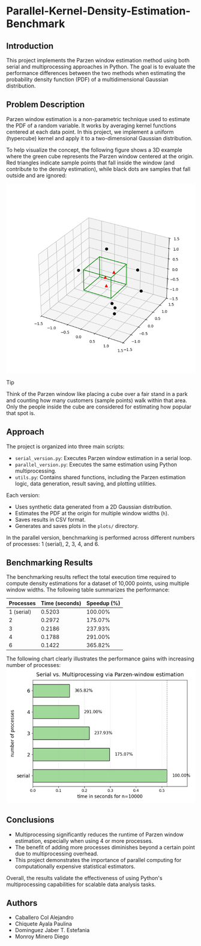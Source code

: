 # Parallel-Kernel-Density-Estimation-Benchmark

## Introduction
This project implements the Parzen window estimation method using both serial and multiprocessing approaches in Python. The goal is to evaluate the performance differences between the two methods when estimating the probability density function (PDF) of a multidimensional Gaussian distribution.

## Problem Description
Parzen window estimation is a non-parametric technique used to estimate the PDF of a random variable. It works by averaging kernel functions centered at each data point. In this project, we implement a uniform (hypercube) kernel and apply it to a two-dimensional Gaussian distribution.

To help visualize the concept, the following figure shows a 3D example where the green cube represents the Parzen window centered at the origin. Red triangles indicate sample points that fall inside the window (and contribute to the density estimation), while black dots are samples that fall outside and are ignored:

![Parzen Window Example](./plots/example.png)

> [!TIP]
> Think of the Parzen window like placing a cube over a fair stand in a park and counting how many customers (sample points) walk within that area. Only the people inside the cube are considered for estimating how popular that spot is.

## Approach
The project is organized into three main scripts:

- `serial_version.py`: Executes Parzen window estimation in a serial loop.
- `parallel_version.py`: Executes the same estimation using Python multiprocessing.
- `utils.py`: Contains shared functions, including the Parzen estimation logic, data generation, result saving, and plotting utilities.

Each version:
- Uses synthetic data generated from a 2D Gaussian distribution.
- Estimates the PDF at the origin for multiple window widths (`h`).
- Saves results in CSV format.
- Generates and saves plots in the `plots/` directory.

In the parallel version, benchmarking is performed across different numbers of processes: 1 (serial), 2, 3, 4, and 6.

## Benchmarking Results
The benchmarking results reflect the total execution time required to compute density estimations for a dataset of 10,000 points, using multiple window widths. The following table summarizes the performance:

| Processes | Time (seconds) | Speedup (%) |
|-----------|----------------|-------------|
| 1 (serial)| 0.5203         | 100.00%     |
| 2         | 0.2972         | 175.07%     |
| 3         | 0.2186         | 237.93%     |
| 4         | 0.1788         | 291.00%     |
| 6         | 0.1422         | 365.82%     |


The following chart clearly illustrates the performance gains with increasing number of processes:
![benchmark_plt](./plots/benchmark_plot.png)

## Conclusions
- Multiprocessing significantly reduces the runtime of Parzen window estimation, especially when using 4 or more processes.
- The benefit of adding more processes diminishes beyond a certain point due to multiprocessing overhead.
- This project demonstrates the importance of parallel computing for computationally expensive statistical estimators.

Overall, the results validate the effectiveness of using Python's multiprocessing capabilities for scalable data analysis tasks.




## Authors
* Caballero Col Alejandro
* Chiquete Ayala Paulina
* Dominguez Jaber T. Estefania
* Monroy Minero Diego